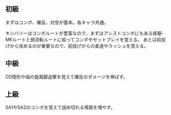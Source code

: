 ## 初級

まずはコンボ、確反、対空が基本。各キャラ共通。

キンバリーはコンボルートが豊富なので、まずはアシストコンボにもある疾駆-MKルートと弱流転ルートに絞ってコンボやセットプレイを覚える。
あとは前投げから攻めるのが重要なので、前投げからの柔道やラッシュを覚える。

## 中級

OD隠形や端の旋風脚追撃を覚えて確反のダメージを伸ばす。

## 上級

SA1やSA2のコンボを覚えて詰め切れる場面を増やす。
